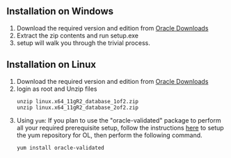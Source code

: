 
## Installation on Windows

1. Download the required version and edition from [Oracle Downloads](https://www.oracle.com/database/technologies/oracle-database-software-downloads.html)
2. Extract the zip contents and run setup.exe
3. setup will walk you through the trivial process.


## Installation on Linux
1. Download the required version and edition from [Oracle Downloads](https://www.oracle.com/database/technologies/oracle-database-software-downloads.html)
2. login as root and Unzip files
    ```shell
    unzip linux.x64_11gR2_database_1of2.zip
    unzip linux.x64_11gR2_database_2of2.zip
    ```
3. Using `yum`:
If you plan to use the "oracle-validated" package to perform all your required prerequisite setup, follow the instructions [here](http://public-yum.oracle.com) to setup the yum repository for OL, then perform the following command.
    ```shell
    yum install oracle-validated
    ```
